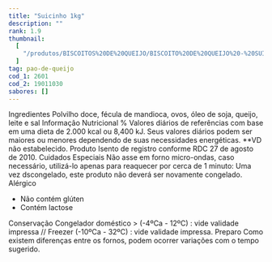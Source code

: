 ```yaml
---
title: "Suicinho 1kg"
description: ""
rank: 1.9
thumbnail:
  [
    "/produtos/BISCOITOS%20DE%20QUEIJO/BISCOITO%20DE%20QUEIJO%20-%20SUICINHO%201KG.png",
  ]
tag: pao-de-queijo
cod_1: 2601
cod_2: 19011030
sabores: []
---
```

  <v-expansion-panels accordion class="mb-6 elevation-0">
    <v-expansion-panel>
      <v-expansion-panel-header>Ingredientes</v-expansion-panel-header>
      <v-expansion-panel-content>
        Polvilho doce, fécula de mandioca, ovos, óleo de soja, queijo, leite e sal
      </v-expansion-panel-content>
    </v-expansion-panel>    
    <v-expansion-panel>
      <v-expansion-panel-header>Informação Nutricional</v-expansion-panel-header>
      <v-expansion-panel-content>
        % Valores diários de referências com base em uma dieta de 2.000 kcal ou 8,400 kJ. Seus valores diários podem ser maiores ou menores dependendo de suas necessidades energéticas. **VD não estabelecido. Produto Isento de registro conforme RDC 27 de agosto de 2010.
      </v-expansion-panel-content>
    </v-expansion-panel>
    <v-expansion-panel>
      <v-expansion-panel-header>Cuidados Especiais</v-expansion-panel-header>
      <v-expansion-panel-content>
        Não asse em forno micro-ondas, caso necessário, utilizá-lo apenas para reaquecer por cerca de 1 minuto: Uma vez dscongelado, este produto não deverá ser novamente congelado.
      </v-expansion-panel-content>
    </v-expansion-panel>
    <v-expansion-panel>
      <v-expansion-panel-header>Alérgico</v-expansion-panel-header>
      <v-expansion-panel-content>
        <ul>
          <li>Não contém glúten</li>
          <li>Contém lactose</li>
        </ul>
      </v-expansion-panel-content>
    </v-expansion-panel>
    <v-expansion-panel>
      <v-expansion-panel-header>Conservação</v-expansion-panel-header>
      <v-expansion-panel-content>
        Congelador doméstico > (-4ºCa - 12ºC) : vide validade impressa // Freezer (-10ºCa - 32ºC) : vide validade impressa.
      </v-expansion-panel-content>
    </v-expansion-panel>
    <v-expansion-panel>
      <v-expansion-panel-header>Preparo</v-expansion-panel-header>
      <v-expansion-panel-content>
        <preparo preparo="Forno" :data="[
            'Preaqueça o Forno (convencional ou elétrico) temperatura média 180ºC por 10 minutos.',
            'Retire a quantidade certa do produto que deseja preparar, guardando rapidamente o que não será utilizado.',
            'Coloque-os em uma assadeira, deixando 2 cm de espaço entre eles; Leve ao forno preaquecido deixando por aproximadamente 30 minutos ou até que fiquem dourados.'
            ]"></preparo>
           Como existem diferenças entre os fornos, podem ocorrer variações com o tempo sugerido.
      </v-expansion-panel-content>
    </v-expansion-panel>
  </v-expansion-panels>